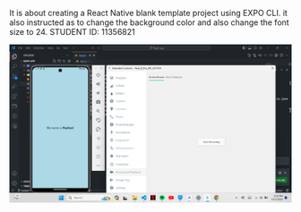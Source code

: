 It is about creating a React Native blank template project using EXPO CLI.
it also instructed as to change the background color and also change the font size to 24.
STUDENT ID: 11356821

![PIC](Application.png)